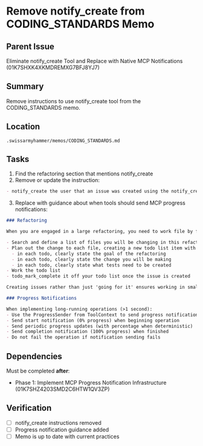 # Remove notify_create from CODING_STANDARDS Memo

## Parent Issue
Eliminate notify_create Tool and Replace with Native MCP Notifications (01K7SHXK4XKMDREMXG7BFJ8YJ7)

## Summary
Remove instructions to use notify_create tool from the CODING_STANDARDS memo.

## Location
`.swissarmyhammer/memos/CODING_STANDARDS.md`

## Tasks

1. Find the refactoring section that mentions notify_create
2. Remove or update the instruction:
```markdown
- notify_create the user that an issue was created using the notify_create tool
```

3. Replace with guidance about when tools should send MCP progress notifications:
```markdown
### Refactoring

When you are engaged in a large refactoring, you need to work file by file.

- Search and define a list of files you will be changing in this refactoring, create a todo list of these files with todo_create
- Plan out the change to each file, creating a new todo list item with todo_create
  - in each todo, clearly state the goal of the refactoring
  - in each todo, clearly state the change you will be making
  - in each todo, clearly state what tests need to be created
- Work the todo list
- todo_mark_complete it off your todo list once the issue is created

Creating issues rather than just 'going for it' ensures working in small, testable chunks.

### Progress Notifications

When implementing long-running operations (>1 second):
- Use the ProgressSender from ToolContext to send progress notifications
- Send start notification (0% progress) when beginning operation
- Send periodic progress updates (with percentage when deterministic)
- Send completion notification (100% progress) when finished
- Do not fail the operation if notification sending fails
```

## Dependencies

Must be completed **after**:
- Phase 1: Implement MCP Progress Notification Infrastructure (01K7SHZ4203SMD2C6HTW1QV3ZP)

## Verification

- [ ] notify_create instructions removed
- [ ] Progress notification guidance added
- [ ] Memo is up to date with current practices
